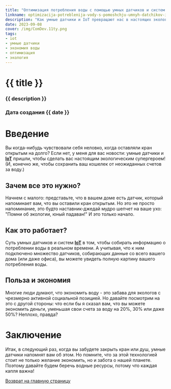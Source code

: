 ```yaml
---
title: "Оптимизация потребления воды с помощью умных датчиков и систем IoT"
linkname: optimizacija-potreblenija-vody-s-pomoshchju-umnyh-datchikov-i-sistem-IoT
description: "Как умные датчики и IoT превращают нас в настоящих экологических супергероев, экономя каждую каплю воды."
date: 2023-09-08
cover: /img/ComDev.11ty.png
tags:
- iot
- умные датчики
- экономия воды
- оптимизация
- экология
---
```


# {{ title }}
### {{ description }}
### Дата создания {{ date }}

# Введение

Вы когда-нибудь чувствовали себя неловко, когда оставляли кран открытым на долго? Если нет, у меня для вас новости: умные датчики и **[IoT](/)** пришли, чтобы сделать вас настоящим экологическим супергероем! (И, конечно же, чтобы сохранить ваш кошелек от неожиданных счетов за воду.)

## Зачем все это нужно?

Начнем с малого: представьте, что в вашем доме есть датчик, который напоминает вам, что вы оставили кран открытым. Но это не просто напоминание, это будто наставник-джедай мудро шепчет на ваше ухо: "Помни об экологии, юный падаван!" И это только начало.

## Как это работает?

Суть умных датчиков и систем **[IoT](/)** в том, чтобы собирать информацию о потреблении воды в реальном времени. А учитывая, что к ним подключено множество датчиков, собирающих данные со всего вашего дома (или даже офиса), вы можете увидеть полную картину вашего потребления воды.

## Польза и экономия

Многие люди думают, что экономить воду - это забава для экологов с чрезмерно активной социальной позицией. Но давайте посмотрим на это с другой стороны: что если бы я сказал вам, что вы можете экономить деньги, уменьшая свои счета за воду на 20%, 30% или даже 50%? Неплохо, правда?

# Заключение

Итак, в следующий раз, когда вы забудете закрыть кран или душ, умные датчики напомнят вам об этом. Но помните, что за этой технологией стоит не только желание экономить, но и забота о нашей планете. Поэтому давайте будем беречь водные ресурсы, потому что каждая капля важна!

[Возврат на главную страницу](/)